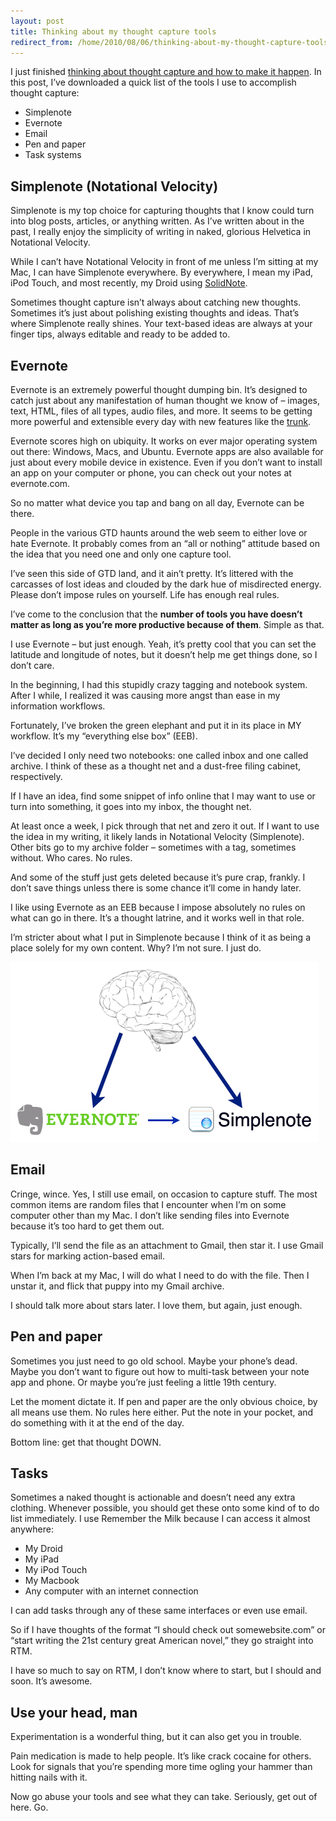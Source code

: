 ```yaml
---
layout: post
title: Thinking about my thought capture tools
redirect_from: /home/2010/08/06/thinking-about-my-thought-capture-tools/index.html
---
```

<p>I just finished <a href="http://www.practicallyefficient.com/2010/08/05/thinking-about-thought-capture-and-how-to-make-it-happen/">thinking about thought capture and how to make it happen</a>. In this post, I’ve downloaded a quick list of the tools I use to accomplish thought capture:
<ul>
<li>Simplenote</li>
<li>Evernote</li>
<li>Email</li>
<li>Pen and paper</li>
<li>Task systems</li>
</ul>
<p><!--more--></p>
<h2 id="simplenotenotationalvelocity">Simplenote (Notational Velocity)</h2>
<p>Simplenote is my top choice for capturing thoughts that I know could turn into blog posts, articles, or anything written.  As I’ve written about in the past, I really enjoy the simplicity of writing in naked, glorious Helvetica in Notational Velocity.</p>
<p>While I can’t have Notational Velocity in front of me unless I’m sitting at my Mac, I can have Simplenote everywhere.  By everywhere, I mean my iPad, iPod Touch, and most recently, my Droid using <a href="http://www.practicallyefficient.com/2010/07/22/bringing-the-power-of-simplenote-to-android/">SolidNote</a>.</p>
<p>Sometimes thought capture isn’t always about catching new thoughts. Sometimes it’s just about polishing existing thoughts and ideas.  That’s where Simplenote really shines.  Your text-based ideas are always at your finger tips, always editable and ready to be added to.</p>
<h2 id="evernote">Evernote</h2>
<p>Evernote is an extremely powerful thought dumping bin. It’s designed to catch just about any manifestation of human thought we know of – images, text, HTML, files of all types, audio files, and more.  It seems to be getting more powerful and extensible every day with new features like the <a href="http://blog.evernote.com/2010/07/14/the-evernote-trunk/">trunk</a>.</p>
<p>Evernote scores high on ubiquity.  It works on ever major operating system out there: Windows, Macs, and Ubuntu. Evernote apps are also available for just about every mobile device in existence. Even if you don’t want to install an app on your computer or phone, you can check out your notes at evernote.com.</p>
<p>So no matter what device you tap and bang on all day, Evernote can be there.</p>
<p>People in the various GTD haunts around the web seem to either love or hate Evernote.  It probably comes from an “all or nothing” attitude based on the idea that you need one and only one capture tool.</p>
<p>I’ve seen this side of GTD land, and it ain’t pretty. It’s littered with the carcasses of lost ideas and clouded by the dark hue of misdirected energy.  Please don’t impose rules on yourself. Life has enough real rules.</p>
<p>I’ve come to the conclusion that the <strong>number of tools you have doesn’t matter as long as you’re more productive because of them</strong>.  Simple as that.</p>
<p>I use Evernote – but just enough. Yeah, it’s pretty cool that you can set the latitude and longitude of notes, but it doesn’t help me get things done, so I don’t care.</p>
<p>In the beginning, I had this stupidly crazy tagging and notebook system.  After I while, I realized it was causing more angst than ease in my information workflows.</p>
<p>Fortunately, I’ve broken the green elephant and put it in its place in MY workflow.  It’s my “everything else box” (EEB).</p>
<p>I’ve decided I only need two notebooks: one called inbox and one called archive.  I think of these as a thought net and a dust-free filing cabinet, respectively.</p>
<p>If I have an idea, find some snippet of info online that I may want to use or turn into something, it goes into my inbox, the thought net.</p>
<p>At least once a week, I pick through that net and zero it out.  If I want to use the idea in my writing, it likely lands in Notational Velocity (Simplenote).  Other bits go to my archive folder – sometimes with a tag, sometimes without.  Who cares. No rules.</p>
<p>And some of the stuff just gets deleted because it’s pure crap, frankly.  I don’t save things unless there is some chance it’ll come in handy later.</p>
<p>I like using Evernote as an EEB because I impose absolutely no rules on what can go in there.  It’s a thought latrine, and it works well in that role.</p>
<p>I’m stricter about what I put in Simplenote because I think of it as being a place solely for my own content.  Why? I’m not sure. I just do.</p>
<p><a href="/img/brain-evernote-simplenote-pe.png"><img class="aligncenter size-full wp-image-888" title="brain-evernote-simplenote-pe" src="/img/brain-evernote-simplenote-pe.png" alt="" width="492" height="288" /></a></p>
<h2 id="email">Email</h2>
<p>Cringe, wince.  Yes, I still use email, on occasion to capture stuff.  The most common items are random files that I encounter when I’m on some computer other than my Mac.  I don’t like sending files into Evernote because it’s too hard to get them out.</p>
<p>Typically, I’ll send the file as an attachment to Gmail, then star it.  I use Gmail stars for marking action-based email.</p>
<p>When I’m back at my Mac, I will do what I need to do with the file. Then I unstar it, and flick that puppy into my Gmail archive.</p>
<p>I should talk more about stars later.  I love them, but again, just enough.</p>
<h2 id="penandpaper">Pen and paper</h2>
<p>Sometimes you just need to go old school.  Maybe your phone’s dead. Maybe you don’t want to figure out how to multi-task between your note app and phone.  Or maybe you’re just feeling a little 19th century.</p>
<p>Let the moment dictate it.  If pen and paper are the only obvious choice, by all means use them.  No rules here either.  Put the note in your pocket, and do something with it at the end of the day.</p>
<p>Bottom line: get that thought DOWN.</p>
<h2 id="tasks">Tasks</h2>
<p>Sometimes a naked thought is actionable and doesn’t need any extra clothing.  Whenever possible, you should get these onto some kind of to do list immediately.  I use Remember the Milk because I can access it almost anywhere:</p>
<ul>
<li>My Droid</li>
<li>My iPad</li>
<li>My iPod Touch</li>
<li>My Macbook</li>
<li>Any computer with an internet connection</li>
</ul>
<p>I can add tasks through any of these same interfaces or even use email.</p>
<p>So if I have thoughts of the format “I should check out somewebsite.com” or “start writing the 21st century great American novel,” they go straight into RTM.</p>
<p>I have so much to say on RTM, I don’t know where to start, but I should and soon. It’s awesome.</p>
<h2 id="useyourheadman">Use your head, man</h2>
<p>Experimentation is a wonderful thing, but it can also get you in trouble.</p>
<p>Pain medication is made to help people.  It’s like crack cocaine for others.  Look for signals that you’re spending more time ogling your hammer than hitting nails with it.</p>
<p>Now go abuse your tools and see what they can take. Seriously, get out of here. Go.</p>
